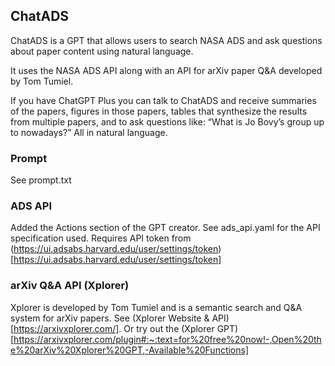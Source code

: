 ## ChatADS

ChatADS is a GPT that allows users to search NASA ADS and ask questions about paper content using natural language.

It uses the NASA ADS API along with an API for arXiv paper Q&A developed by Tom Tumiel.

If you have ChatGPT Plus you can talk to ChatADS and receive summaries of the papers, figures in those papers, tables that synthesize the results from multiple papers, and to ask questions like: “What is Jo Bovy’s group up to nowadays?” All in natural language.

### Prompt
See prompt.txt

### ADS API
Added the Actions section of the GPT creator.
See ads_api.yaml for the API specification used.
Requires API token from (https://ui.adsabs.harvard.edu/user/settings/token)[https://ui.adsabs.harvard.edu/user/settings/token]

### arXiv Q&A API (Xplorer)
Xplorer is developed by Tom Tumiel and is a semantic search and Q&A system for arXiv papers. 
See (Xplorer Website & API)[https://arxivxplorer.com/].
Or try out the (Xplorer GPT)[https://arxivxplorer.com/plugin#:~:text=for%20free%20now!-,Open%20the%20arXiv%20Xplorer%20GPT,-Available%20Functions]
